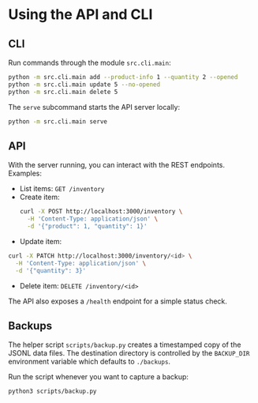 # Using the API and CLI

## CLI

Run commands through the module `src.cli.main`:

```bash
python -m src.cli.main add --product-info 1 --quantity 2 --opened
python -m src.cli.main update 5 --no-opened
python -m src.cli.main delete 5
```

The `serve` subcommand starts the API server locally:

```bash
python -m src.cli.main serve
```

## API

With the server running, you can interact with the REST endpoints. Examples:

- List items: `GET /inventory`
- Create item:
  ```bash
  curl -X POST http://localhost:3000/inventory \
    -H 'Content-Type: application/json' \
    -d '{"product": 1, "quantity": 1}'
  ```
 - Update item:
  ```bash
  curl -X PATCH http://localhost:3000/inventory/<id> \
    -H 'Content-Type: application/json' \
    -d '{"quantity": 3}'
  ```
- Delete item: `DELETE /inventory/<id>`

The API also exposes a `/health` endpoint for a simple status check.

## Backups

The helper script `scripts/backup.py` creates a timestamped copy of the
JSONL data files. The destination directory is controlled by the
`BACKUP_DIR` environment variable which defaults to `./backups`.

Run the script whenever you want to capture a backup:

```bash
python3 scripts/backup.py
```
